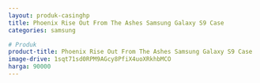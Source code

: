 ```yaml
---
layout: produk-casinghp
title: Phoenix Rise Out From The Ashes Samsung Galaxy S9 Case
categories: samsung

# Produk
product-title: Phoenix Rise Out From The Ashes Samsung Galaxy S9 Case
image-drive: 1sqt71sd0RPM9AGcy8PfiX4uoXRkhbMCO
harga: 90000
---
```

